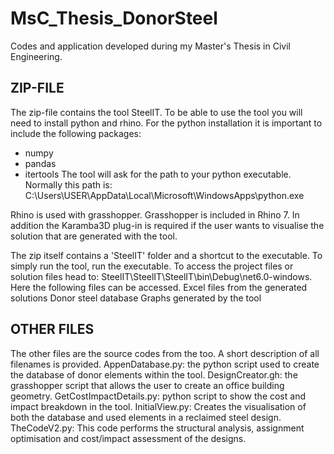 # MsC_Thesis_DonorSteel
Codes and application developed during my Master's Thesis in Civil Engineering.


ZIP-FILE
-------------------------------------
The zip-file contains the tool SteelIT. To be able to use the tool you will need to install python and rhino.
For the python installation it is important to include the following packages:
- numpy
- pandas
- itertools
The tool will ask for the path to your python executable. Normally this path is: C:\Users\USER\AppData\Local\Microsoft\WindowsApps\python.exe

Rhino is used with grasshopper. Grasshopper is included in Rhino 7. In addition the Karamba3D plug-in is required if the user wants to visualise the solution that are generated with the tool.

The zip itself contains a 'SteelIT' folder and a shortcut to the executable. To simply run the tool, run the executable. To access the project files or solution files head to: SteelIT\SteelIT\SteelIT\bin\Debug\net6.0-windows. Here the following files can be accessed.
Excel files from the generated solutions
Donor steel database
Graphs generated by the tool 

OTHER FILES
--------------------------------------
The other files are the source codes from the too. A short description of all filenames is provided.
AppenDatabase.py: the python script used to create the database of donor elements within the tool.
DesignCreator.gh: the grasshopper script that allows the user to create an office building geometry.
GetCostImpactDetails.py: python script to show the cost and impact breakdown in the tool.
InitialView.py: Creates the visualisation of both the database and used elements in a reclaimed steel design.
TheCodeV2.py: This code performs the structural analysis, assignment optimisation and cost/impact assessment of the designs.
